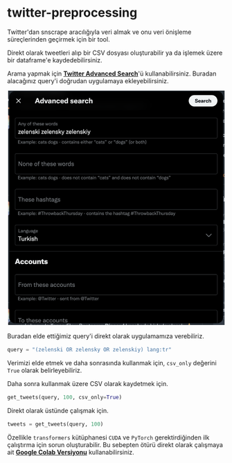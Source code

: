 # twitter-preprocessing 

Twitter'dan snscrape aracılığıyla veri almak ve onu veri önişleme süreçlerinden geçirmek için bir tool. 

Direkt olarak tweetleri alıp bir CSV dosyası oluşturabilir ya da işlemek üzere bir dataframe'e kaydedebilirsiniz.

Arama yapmak için **[Twitter Advanced Search]**'ü kullanabilirsiniz. Buradan alacağınız query'i doğrudan uygulamaya ekleyebilirsiniz. 

<p align="center">
  <img src="./img/advanced.png" alt="Twitter Advanced Search" width="500">
</p>

Buradan elde ettiğimiz query'i direkt olarak uygulamamıza verebiliriz.

```python
query = "(zelenski OR zelensky OR zelenskiy) lang:tr"
```

Verimizi elde etmek ve daha sonrasında kullanmak için, `csv_only` değerini `True` olarak belirleyebiliriz.

Daha sonra kullanmak üzere CSV olarak kaydetmek için.

```python
get_tweets(query, 100, csv_only=True)
```

Direkt olarak üstünde çalışmak için.

```python
tweets = get_tweets(query, 100)
```

Özellikle `transformers` kütüphanesi `CUDA` ve `PyTorch` gerektirdiğinden ilk çalıştırma için sorun oluşturabilir. Bu sebepten ötürü direkt olarak çalışmaya ait **[Google Colab Versiyonu]** kullanabilirsiniz.

[Twitter Advanced Search]: https://twitter.com/search-advanced
[Google Colab Versiyonu]: https://colab.research.google.com/drive/17BZVWFrTTd1_UC42Q9Iigg1e5K3ieyWS?usp=sharing
